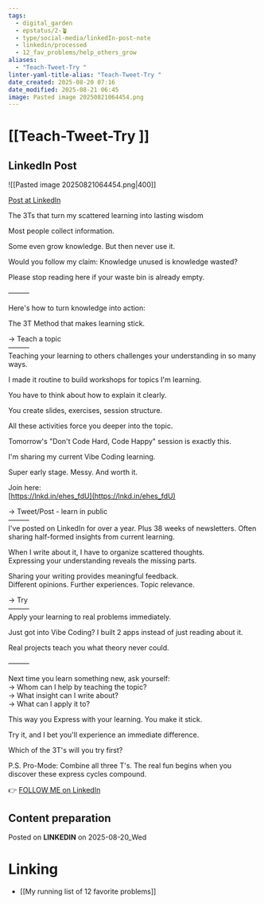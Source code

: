 ```yaml
---
tags:
  - digital_garden
  - epstatus/2-🪴
  - type/social-media/linkedIn-post-note
  - linkedin/processed
  - 12_fav_problems/help_others_grow
aliases:
  - "Teach-Tweet-Try "
linter-yaml-title-alias: "Teach-Tweet-Try "
date_created: 2025-08-20 07:16
date_modified: 2025-08-21 06:45
image: Pasted image 20250821064454.png
---
```

# [[Teach-Tweet-Try ]]

## LinkedIn Post

![[Pasted image 20250821064454.png|400]]

[Post at LinkedIn](https://www.linkedin.com/posts/sebastiankamilli_the-3ts-that-turn-my-scattered-learning-into-activity-7363813831615102976-6uun?utm_source=share&utm_medium=member_desktop&rcm=ACoAAA1M1pkBgWCYPhT45EpfLiHzViQqRWNCIv4)

The 3Ts that turn my scattered learning into lasting wisdom  
  
Most people collect information.  
  
Some even grow knowledge. But then never use it.  
  
Would you follow my claim: Knowledge unused is knowledge wasted?  
  
Please stop reading here if your waste bin is already empty.  
  
———  
  
Here's how to turn knowledge into action:  
  
The 3T Method that makes learning stick.  

→ Teach a topic  
———  
Teaching your learning to others challenges your understanding in so many ways.  
  
I made it routine to build workshops for topics I'm learning.  
  
You have to think about how to explain it clearly.  
  
You create slides, exercises, session structure.  
  
All these activities force you deeper into the topic.  
  
Tomorrow's "Don't Code Hard, Code Happy" session is exactly this.  
  
I'm sharing my current Vibe Coding learning.  
  
Super early stage. Messy. And worth it.  
  
Join here:  
[https://lnkd.in/ehes_fdU](https://lnkd.in/ehes_fdU)  

→ Tweet/Post - learn in public  
———  
I've posted on LinkedIn for over a year. Plus 38 weeks of newsletters. Often sharing half-formed insights from current learning.  
  
When I write about it, I have to organize scattered thoughts.  
Expressing your understanding reveals the missing parts.  
  
Sharing your writing provides meaningful feedback.  
Different opinions. Further experiences. Topic relevance.  

→ Try  
———  
Apply your learning to real problems immediately.  
  
Just got into Vibe Coding? I built 2 apps instead of just reading about it.  
  
Real projects teach you what theory never could.  
  
———  
  
Next time you learn something new, ask yourself:  
→ Whom can I help by teaching the topic?  
→ What insight can I write about?  
→ What can I apply it to?  
  
This way you Express with your learning. You make it stick.  
  
Try it, and I bet you'll experience an immediate difference.  
  
Which of the 3T's will you try first?  

P.S. Pro-Mode: Combine all three T's. The real fun begins when you discover these express cycles compound.

👉 [FOLLOW ME on LinkedIn](https://www.linkedin.com/comm/mynetwork/discovery-see-all?usecase=PEOPLE_FOLLOWS&followMember=sebastiankamilli)

## Content preparation

Posted on **LINKEDIN** on 2025-08-20_Wed

# Linking

+ [[My running list of 12 favorite problems]]